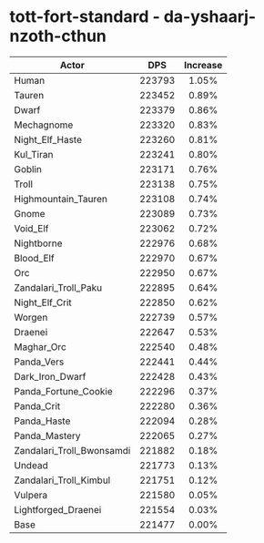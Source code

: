 # tott-fort-standard - da-yshaarj-nzoth-cthun
| Actor | DPS | Increase |
|---|:---:|:---:|
|Human|223793|1.05%|
|Tauren|223452|0.89%|
|Dwarf|223379|0.86%|
|Mechagnome|223320|0.83%|
|Night_Elf_Haste|223260|0.81%|
|Kul_Tiran|223241|0.80%|
|Goblin|223171|0.76%|
|Troll|223138|0.75%|
|Highmountain_Tauren|223108|0.74%|
|Gnome|223089|0.73%|
|Void_Elf|223062|0.72%|
|Nightborne|222976|0.68%|
|Blood_Elf|222970|0.67%|
|Orc|222950|0.67%|
|Zandalari_Troll_Paku|222895|0.64%|
|Night_Elf_Crit|222850|0.62%|
|Worgen|222739|0.57%|
|Draenei|222647|0.53%|
|Maghar_Orc|222540|0.48%|
|Panda_Vers|222441|0.44%|
|Dark_Iron_Dwarf|222428|0.43%|
|Panda_Fortune_Cookie|222296|0.37%|
|Panda_Crit|222280|0.36%|
|Panda_Haste|222094|0.28%|
|Panda_Mastery|222065|0.27%|
|Zandalari_Troll_Bwonsamdi|221882|0.18%|
|Undead|221773|0.13%|
|Zandalari_Troll_Kimbul|221751|0.12%|
|Vulpera|221580|0.05%|
|Lightforged_Draenei|221554|0.03%|
|Base|221477|0.00%|

